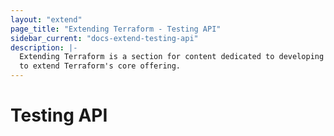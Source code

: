 ```yaml
---
layout: "extend"
page_title: "Extending Terraform - Testing API"
sidebar_current: "docs-extend-testing-api"
description: |-
  Extending Terraform is a section for content dedicated to developing Plugins
  to extend Terraform's core offering.
---
```


# Testing API
